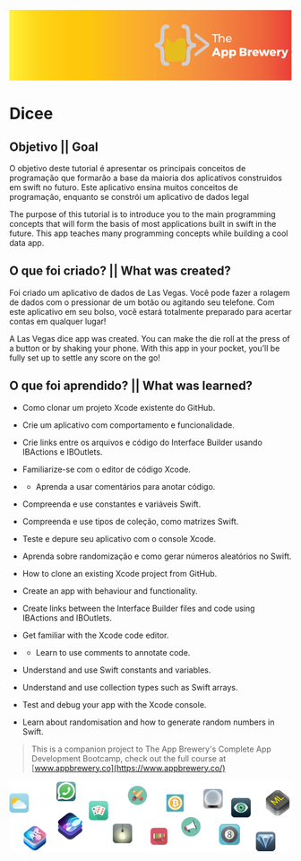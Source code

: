 ![App Brewery Banner](Documentation/AppBreweryBanner.png)

# Dicee

## Objetivo || Goal

O objetivo deste tutorial é apresentar os principais conceitos de programação que formarão a base da maioria dos aplicativos construidos em swift no futuro. Este aplicativo ensina muitos conceitos de programação, enquanto se constrói um aplicativo de dados legal

The purpose of this tutorial is to introduce you to the main programming concepts that will form the basis of most applications built in swift in the future. This app teaches many programming concepts while building a cool data app.

## O que foi criado? || What was created?

Foi criado um aplicativo de dados de Las Vegas. Você pode fazer a rolagem de dados com o pressionar de um botão ou agitando seu telefone. Com este aplicativo em seu bolso, você estará totalmente preparado para acertar contas em qualquer lugar!

A Las Vegas dice app was created. You can make the die roll at the press of a button or by shaking your phone. With this app in your pocket, you’ll be fully set up to settle any score on the go!


## O que foi aprendido? || What was learned?

* Como clonar um projeto Xcode existente do GitHub.
* Crie um aplicativo com comportamento e funcionalidade.
* Crie links entre os arquivos e código do Interface Builder usando IBActions e IBOutlets.
* Familiarize-se com o editor de código Xcode.
* * Aprenda a usar comentários para anotar código.
* Compreenda e use constantes e variáveis Swift.
* Compreenda e use tipos de coleção, como matrizes Swift.
* Teste e depure seu aplicativo com o console Xcode.
* Aprenda sobre randomização e como gerar números aleatórios no Swift.

* How to clone an existing Xcode project from GitHub.
* Create an app with behaviour and functionality.
* Create links between the Interface Builder files and code using IBActions and IBOutlets.
* Get familiar with the Xcode code editor.
* * Learn to use comments to annotate code.
* Understand and use Swift constants and variables.
* Understand and use collection types such as Swift arrays.
* Test and debug your app with the Xcode console.
* Learn about randomisation and how to generate random numbers in Swift.



>This is a companion project to The App Brewery's Complete App Development Bootcamp, check out the full course at [www.appbrewery.co](https://www.appbrewery.co/)

![End Banner](Documentation/readme-end-banner.png)

